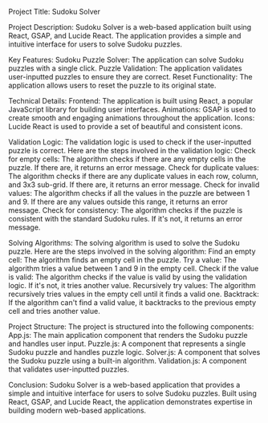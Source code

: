 Project Title: Sudoku Solver
    
Project Description:
Sudoku Solver is a web-based application built using React, GSAP, and Lucide React. The application provides a simple and intuitive interface for users to solve Sudoku puzzles.
  
Key Features:
Sudoku Puzzle Solver: The application can solve Sudoku puzzles with a single click.
Puzzle Validation: The application validates user-inputted puzzles to ensure they are correct.
Reset Functionality: The application allows users to reset the puzzle to its original state.
  
Technical Details:
Frontend: The application is built using React, a popular JavaScript library for building user interfaces.
Animations: GSAP is used to create smooth and engaging animations throughout the application.
Icons: Lucide React is used to provide a set of beautiful and consistent icons.

Validation Logic:
The validation logic is used to check if the user-inputted puzzle is correct. Here are the steps involved in the validation logic:
Check for empty cells: The algorithm checks if there are any empty cells in the puzzle. If there are, it returns an error message.
Check for duplicate values: The algorithm checks if there are any duplicate values in each row, column, and 3x3 sub-grid. If there are, it returns an error message.
Check for invalid values: The algorithm checks if all the values in the puzzle are between 1 and 9. If there are any values outside this range, it returns an error message.
Check for consistency: The algorithm checks if the puzzle is consistent with the standard Sudoku rules. If it's not, it returns an error message.
  
Solving Algorithms:
The solving algorithm is used to solve the Sudoku puzzle. Here are the steps involved in the solving algorithm:
Find an empty cell: The algorithm finds an empty cell in the puzzle.
Try a value: The algorithm tries a value between 1 and 9 in the empty cell.
Check if the value is valid: The algorithm checks if the value is valid by using the validation logic. If it's not, it tries another value.
Recursively try values: The algorithm recursively tries values in the empty cell until it finds a valid one.
Backtrack: If the algorithm can't find a valid value, it backtracks to the previous empty cell and tries another value.
 
Project Structure:
The project is structured into the following components:
App.js: The main application component that renders the Sudoku puzzle and handles user input.
Puzzle.js: A component that represents a single Sudoku puzzle and handles puzzle logic.
Solver.js: A component that solves the Sudoku puzzle using a built-in algorithm.
Validation.js: A component that validates user-inputted puzzles.
  
Conclusion:
Sudoku Solver is a web-based application that provides a simple and intuitive interface for users to solve Sudoku puzzles. Built using React, GSAP, and Lucide React, the application demonstrates expertise in building modern web-based applications.
